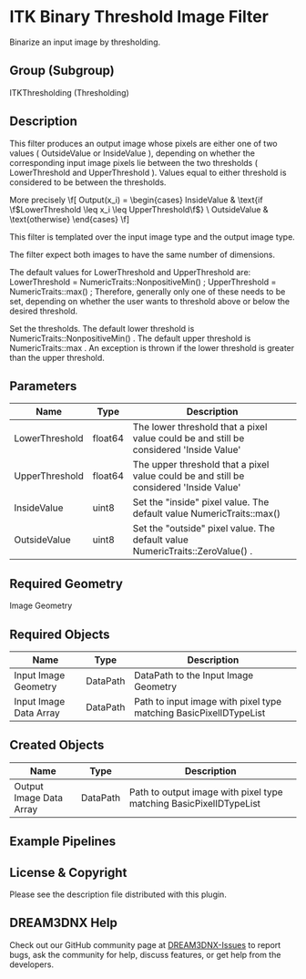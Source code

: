 # ITK Binary Threshold Image Filter

Binarize an input image by thresholding.

## Group (Subgroup)

ITKThresholding (Thresholding)

## Description

This filter produces an output image whose pixels are either one of two values ( OutsideValue or InsideValue ), depending on whether the corresponding input image pixels lie between the two thresholds ( LowerThreshold and UpperThreshold ). Values equal to either threshold is considered to be between the thresholds.

More precisely \f[ Output(x_i) = \begin{cases} InsideValue & \text{if \f$LowerThreshold \leq x_i \leq UpperThreshold\f$} \\ OutsideValue & \text{otherwise} \end{cases} \f]

This filter is templated over the input image type and the output image type.

The filter expect both images to have the same number of dimensions.

The default values for LowerThreshold and UpperThreshold are: LowerThreshold = NumericTraits<TInput>::NonpositiveMin() ; UpperThreshold = NumericTraits<TInput>::max() ; Therefore, generally only one of these needs to be set, depending on whether the user wants to threshold above or below the desired threshold.

Set the thresholds. The default lower threshold is NumericTraits<InputPixelType>::NonpositiveMin() . The default upper threshold is NumericTraits<InputPixelType>::max . An exception is thrown if the lower threshold is greater than the upper threshold.

## Parameters

| Name | Type | Description |
|------------|------| --------------------------------- |
| LowerThreshold | float64 | The lower threshold that a pixel value could be and still be considered 'Inside Value' |
| UpperThreshold | float64 | The upper threshold that a pixel value could be and still be considered 'Inside Value'|
| InsideValue | uint8 | Set the "inside" pixel value. The default value NumericTraits<OutputPixelType>::max() |
| OutsideValue | uint8 | Set the "outside" pixel value. The default value NumericTraits<OutputPixelType>::ZeroValue() . |

## Required Geometry

Image Geometry

## Required Objects

| Name |Type | Description |
|-----|------|-------------|
| Input Image Geometry | DataPath | DataPath to the Input Image Geometry |
| Input Image Data Array | DataPath | Path to input image with pixel type matching BasicPixelIDTypeList |

## Created Objects

| Name |Type | Description |
|-----|------|-------------|
| Output Image Data Array | DataPath | Path to output image with pixel type matching BasicPixelIDTypeList |

## Example Pipelines

## License & Copyright

Please see the description file distributed with this plugin.

## DREAM3DNX Help

Check out our GitHub community page at [DREAM3DNX-Issues](https://github.com/BlueQuartzSoftware/DREAM3DNX-Issues) to report bugs, ask the community for help, discuss features, or get help from the developers.
